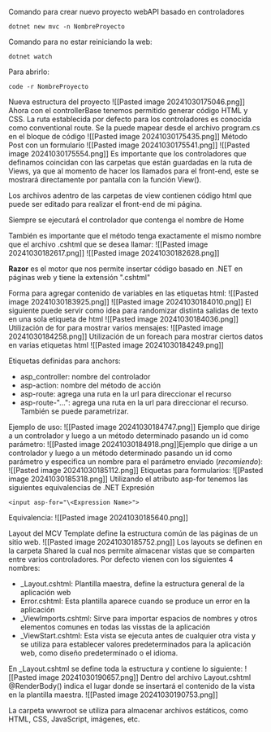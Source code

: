 Comando para crear nuevo proyecto webAPI basado en controladores
```
dotnet new mvc -n NombreProyecto
```

Comando para no estar reiniciando la web:
```
dotnet watch
```

Para abrirlo:
```
code -r NombreProyecto
```

Nueva estructura del proyecto
![[Pasted image 20241030175046.png]]
Ahora con el controllerBase tenemos permitido generar código HTML y CSS.
La ruta establecida por defecto para los controladores es conocida como conventional route. Se la puede mapear desde el archivo program.cs en el bloque de código
![[Pasted image 20241030175435.png]]
Método Post con un formulario
![[Pasted image 20241030175541.png]]
![[Pasted image 20241030175554.png]]
Es importante que los controladores que definamos coincidan con las carpetas que están guardadas en la ruta de Views, ya que al momento de hacer los llamados para el front-end, este se mostrará directamente por pantalla con la función View().

Los archivos adentro de las carpetas de view contienen código html que puede ser editado para realizar el front-end de mi página.

Siempre se ejecutará el controlador que contenga el nombre de Home

También es importante que el método tenga exactamente el mismo nombre que el archivo .cshtml que se desea llamar:
![[Pasted image 20241030182617.png]]
![[Pasted image 20241030182628.png]]

**Razor** es el motor que nos permite insertar código basado en .NET en páginas web y tiene la extensión ".cshtml"

Forma para agregar contenido de variables en las etiquetas html:
![[Pasted image 20241030183925.png]]
![[Pasted image 20241030184010.png]]
El siguiente puede servir como idea para randomizar distinta salidas de texto en una sola etiqueta de html
![[Pasted image 20241030184036.png]]
Utilización de for para mostrar varios mensajes:
![[Pasted image 20241030184258.png]]
Utilización de un foreach para mostrar ciertos datos en varias etiquetas html
![[Pasted image 20241030184249.png]]

Etiquetas definidas para anchors:
- asp_controller: nombre del controlador
- asp-action: nombre del método de acción
- asp-route: agrega una ruta en la url para direccionar el recurso
- asp-route-"...": agrega una ruta en la url para direccionar el recurso. También se puede parametrizar.

Ejemplo de uso:
![[Pasted image 20241030184747.png]]
Ejemplo que dirige a un controlador y luego a un método determinado pasando un id como parámetro:
![[Pasted image 20241030184918.png]]Ejemplo que dirige a un controlador y luego a un método determinado pasando un id como parámetro y especifica un nombre para el parámetro enviado (*recomiendo*):
![[Pasted image 20241030185112.png]]
Etiquetas para formularios:
![[Pasted image 20241030185318.png]]
Utilizando el atributo asp-for tenemos las siguientes equivalencias de .NET
Expresión
```
<input asp-for="\<Expression Name>">
```
Equivalencia:
![[Pasted image 20241030185640.png]]

Layout del MCV Template define la estructura común de las páginas de un sitio web.
![[Pasted image 20241030185752.png]]
Los layouts se definen en la carpeta Shared la cual nos permite almacenar vistas que se comparten entre varios controladores. Por defecto vienen con los siguientes 4 nombres:
- \_Layout.cshtml: Plantilla maestra, define la estructura general de la aplicación web
- Error.cshtml: Esta plantilla aparece cuando se produce un error en la aplicación
- \_ViewImports.cshtml: Sirve para importar espacios de nombres y otros elementos comunes en todas las visstas de la aplicación
- \_ViewStart.cshtml: Esta vista se ejecuta antes de cualquier otra vista y se utiliza para establecer valores predeterminados para la aplicación web, como diseño predeterminado o el idioma.

En \_Layout.cshtml se define toda la estructura y contiene lo siguiente:
![[Pasted image 20241030190657.png]]
Dentro del archivo Layout.cshtml @RenderBody() indica el lugar donde se insertará el contenido de la vista en la plantilla maestra.
![[Pasted image 20241030190753.png]]


La carpeta wwwroot se utiliza para almacenar archivos estáticos, como HTML, CSS, JavaScript, imágenes, etc.